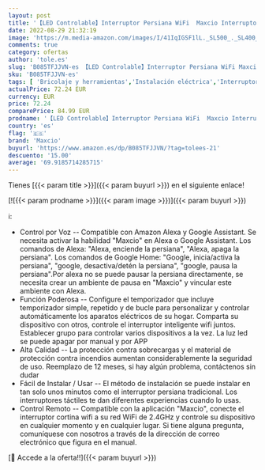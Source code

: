 ```yaml
---
layout: post
title: '【LED Controlable】Interruptor Persiana WiFi  Maxcio Interruptor WiFi Compatible con Alexa y Google Home  Función de Temporizador  para Motor Persiana  Motor Tubular/Motor de Obturador'
date: 2022-08-29 21:32:19
image: 'https://m.media-amazon.com/images/I/41IqIGSF1lL._SL500_._SL400_.jpg'
comments: true
category: ofertas
author: 'tole.es'
slug: 'B085TFJJVN-es 【LED Controlable】Interruptor Persiana WiFi Maxcio...'
sku: 'B085TFJJVN-es'
tags: [ 'Bricolaje y herramientas','Instalación eléctrica','Interruptores de persianas y puertas automáticas','Interruptores y reguladores de luz','alexa','google','home','maxcio','🇪🇸', ]
actualPrice: 72.24 EUR
currency: EUR
price: 72.24
comparePrice: 84.99 EUR
prodname: '【LED Controlable】Interruptor Persiana WiFi  Maxcio Interruptor WiFi Compatible con Alexa y Google Home  Función de Temporizador  para Motor Persiana  Motor Tubular/Motor de Obturador'
country: 'es'
flag: '🇪🇸'
brand: 'Maxcio'
buyurl: 'https://www.amazon.es/dp/B085TFJJVN/?tag=tolees-21'
descuento: '15.00'
average: '69.9185714285715'
---
```


Tienes [{{< param title >}}]({{< param buyurl >}}) en el siguiente enlace!

[![{{< param prodname >}}]({{< param image >}})]({{< param buyurl >}})

ℹ️:

- Control por Voz -- Compatible con Amazon Alexa y Google Assistant. Se necesita activar la habilidad "Maxcio" en Alexa o Google Assistant. Los comandos de Alexa: "Alexa, enciende la persiana", "Alexa, apaga la persiana". Los comandos de Google Home: "Google, inicia/activa la persiana", "google, desactiva/detén la persiana", "google, pausa la persiana".Por alexa no se puede pausar la persiana directamente, se necesita crear un ambiente de pausa en "Maxcio" y vincular este ambiente con Alexa.
- Función Poderosa -- Configure el temporizador que incluye temporizador simple, repetido y de bucle para personalizar y controlar automáticamente los aparatos eléctricos de su hogar. Comparta su dispositivo con otros, controle el interruptor inteligente wifi juntos. Establecer grupo para controlar varios dispositivos a la vez. La luz led se puede apagar por manual y por APP
- Alta Calidad -- La protección contra sobrecargas y el material de protección contra incendios aumentan considerablemente la seguridad de uso. Reemplazo de 12 meses, si hay algún problema, contáctenos sin dudar
- Fácil de Instalar / Usar -- El método de instalación se puede instalar en tan solo unos minutos como el interruptor persiana tradicional. Los interruptores táctiles te dan diferentes experiencias cuando lo usas.
- Control Remoto -- Compatible con la aplicación "Maxcio", conecte el interruptor cortina wifi a su red WiFi de 2.4GHz y controle su dispositivo en cualquier momento y en cualquier lugar. Si tiene alguna pregunta, comuníquese con nosotros a través de la dirección de correo electrónico que figura en el manual.

[🛒 Accede a la oferta!!]({{< param buyurl >}})
